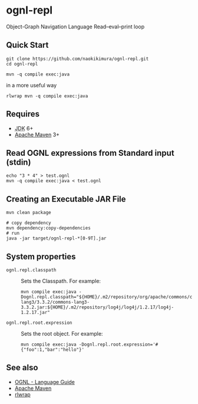 ognl-repl
=========

Object-Graph Navigation Language Read–eval–print loop

Quick Start
-----------

    git clone https://github.com/naokikimura/ognl-repl.git
    cd ognl-repl

    mvn -q compile exec:java

in a more useful way

    rlwrap mvn -q compile exec:java

Requires
--------

- <abbr title="Java Development Kit">JDK</abbr> 6+
- [Apache Maven][2] 3+

Read OGNL expressions from Standard input (stdin)
-------------------------------------------------

    echo "3 * 4" > test.ognl
    mvn -q compile exec:java < test.ognl

Creating an Executable JAR File
-------------------------------

    mvn clean package

    # copy dependency
    mvn dependency:copy-dependencies
    # run
    java -jar target/ognl-repl-*[0-9T].jar

System properties
-----------------

<dl>
<dt><code>ognl.repl.classpath</code></dt>
<dd>
  <p>Sets the Classpath. For example:</p>
  <pre><code>mvn compile exec:java -Dognl.repl.classpath="${HOME}/.m2/repository/org/apache/commons/commons-lang3/3.3.2/commons-lang3-3.3.2.jar:${HOME}/.m2/repository/log4j/log4j/1.2.17/log4j-1.2.17.jar"</code></pre>
</dd>
<dt><code>ognl.repl.root.expression</code></dt>
<dd>
  <p>Sets the root object. For example:</p>
  <pre><code>mvn compile exec:java -Dognl.repl.root.expression='#{"foo":1,"bar":"hello"}'</code></pre>
</dd>
</dl>

See also
--------

- [OGNL - Language Guide][1]
- [Apache Maven][2]
- [rlwrap][3]

[1]: http://commons.apache.org/proper/commons-ognl/language-guide.html
[2]: http://maven.apache.org/
[3]: http://utopia.knoware.nl/~hlub/rlwrap/
